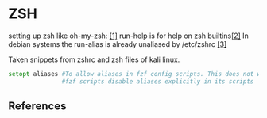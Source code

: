 
# ZSH

setting up zsh like oh-my-zsh: [[1]][ext1]
run-help is for help on zsh builtins[[2]][ext2] 
In debian systems the run-alias is already unaliased by /etc/zshrc [[3]][ext3]

Taken snippets from zshrc and zsh files of kali linux.

```zsh
setopt aliases #To allow aliases in fzf config scripts. This does not work because 
               #fzf scripts disable aliases explicitly in its scripts
```

## References

[ext1]: https://dev.to/rossijonas/how-to-set-up-history-based-autocompletion-in-zsh-k7o
[ext2]: https://stackoverflow.com/questions/4405382/how-can-i-read-documentation-about-built-in-zsh-commands
[ext3]: https://superuser.com/questions/1600089/how-can-i-add-run-help-to-zshrc-without-errors
